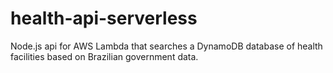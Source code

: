 # health-api-serverless
Node.js api for AWS Lambda that searches a DynamoDB database of health facilities based on Brazilian government data.
